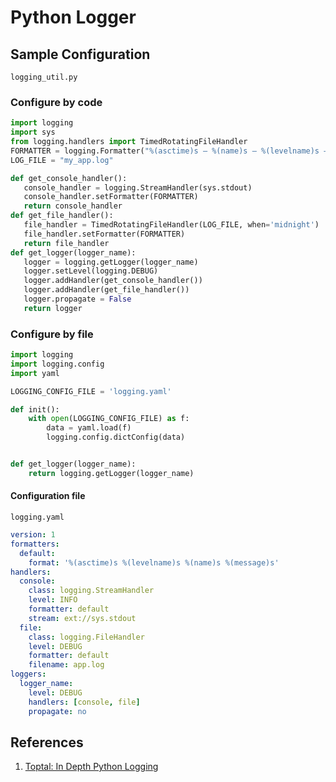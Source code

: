 # Python Logger

## Sample Configuration

`logging_util.py`

### Configure by code

```python
import logging
import sys
from logging.handlers import TimedRotatingFileHandler
FORMATTER = logging.Formatter("%(asctime)s — %(name)s — %(levelname)s — %(message)s")
LOG_FILE = "my_app.log"

def get_console_handler():
   console_handler = logging.StreamHandler(sys.stdout)
   console_handler.setFormatter(FORMATTER)
   return console_handler
def get_file_handler():
   file_handler = TimedRotatingFileHandler(LOG_FILE, when='midnight')
   file_handler.setFormatter(FORMATTER)
   return file_handler
def get_logger(logger_name):
   logger = logging.getLogger(logger_name)
   logger.setLevel(logging.DEBUG)
   logger.addHandler(get_console_handler())
   logger.addHandler(get_file_handler())
   logger.propagate = False
   return logger
```

### Configure by file

```python
import logging
import logging.config
import yaml

LOGGING_CONFIG_FILE = 'logging.yaml'

def init():
    with open(LOGGING_CONFIG_FILE) as f:
        data = yaml.load(f)
        logging.config.dictConfig(data)


def get_logger(logger_name):
    return logging.getLogger(logger_name)
```

#### Configuration file

`logging.yaml`

```yaml
version: 1
formatters:
  default:
    format: '%(asctime)s %(levelname)s %(name)s %(message)s'
handlers:
  console:
    class: logging.StreamHandler
    level: INFO
    formatter: default
    stream: ext://sys.stdout
  file:
    class: logging.FileHandler
    level: DEBUG
    formatter: default
    filename: app.log
loggers:
  logger_name:
    level: DEBUG
    handlers: [console, file]
    propagate: no

```

## References

1. [Toptal: In Depth Python Logging](https://www.toptal.com/python/in-depth-python-logging)

